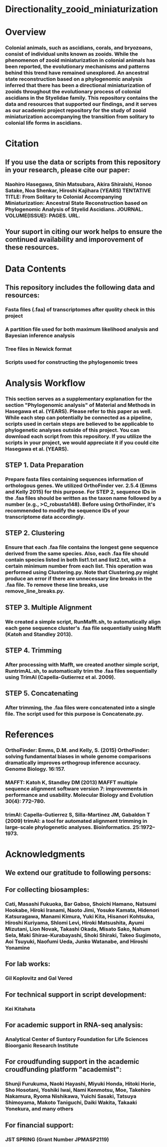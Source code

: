 # Directionality_zooid_miniaturization

# Overview
### Colonial animals, such as ascidians, corals, and bryozoans, consist of individual units known as zooids. While the phenomenon of zooid miniaturization in colonial animals has been reported, the evolutionary mechanisms and patterns behind this trend have remained unexplored. An ancestral state reconstruction based on a phylogenomic analysis inferred that there has been a directional miniaturization of zooids throughout the evolutionary process of colonial ascidians in the Styelidae family. This repository contains the data and resources that supported our findings, and it serves as our academic project repository for the study of zooid miniaturization accompanying the transition from solitary to colonial life forms in ascidians.

# Citation
## If you use the data or scripts from this repository in your research, please cite our paper:
### Naohiro Hasegawa, Shin Matsubara, Akira Shiraishi, Honoo Satake, Noa Shenkar, Hiroshi Kajihara (YEARS) TENTATIVE TITLE: From Solitary to Colonial Accompanying Miniaturization: Ancestral State Reconstruction based on Phylogenomic Analysis of Styelid Ascidians. JOURNAL. VOLUME(ISSUE): PAGES. URL.
## Your suport in citing our work helps to ensure the continued availability and imporovement of these resources.

# Data Contents
## This repository includes the following data and resources:
### Fasta files (.faa) of transcriptomes after quolity check in this project
### A partition file used for both maximum likelihood analysis and Bayesian inference analysis
### Tree files in Newick format
### Scripts used for constructing the phylogenomic trees

# Analysis Workflow
### This section serves as a supplementary explanation for the section "Phylogenomic analysis" of Material and Methods in Hasegawa et al. (YEARS). Please refer to this paper as well. While each step can potentially be connected as a pipeline, scripts used in certain steps are believed to be applicable to phylogenetic analyses outside of this project. You can download each script from this repository. If you utilize the scripts in your project, we would appreciate it if you could cite Hasegawa et al. (YEARS).

## STEP 1. Data Preparation
### Prepare fasta files containing sequences information of orthologous genes. We utilized OrthoFinder ver. 2.5.4 (Emms and Kelly 2015) for this purpose. For STEP 2, sequence IDs in the .faa files should be written as the taxon name followed by a number (e.g., >C_robusta148). Before using OrthoFinder, it's recommended to modify the sequence IDs of your transcriptome data accordingly.

## STEP 2. Clustering
### Ensure that each .faa file contains the longest gene sequence derived from the same species. Also, each .faa file should contain species listed in both list1.txt and list2.txt, with a certain minimum number from each list. This operation was performed using Clustering.py. Note that Clustering.py might produce an error if there are unnecessary line breaks in the .faa file. To remove these line breaks, use remove_line_breaks.py.

## STEP 3. Multiple Alignment
### We created a simple script, RunMafft.sh, to automatically align each gene sequence cluster's .faa file sequentially using Mafft (Katoh and Standley 2013).

## STEP 4. Trimming
### After processing with Mafft, we created another simple script, RuntrimAL.sh, to automatically trim the .faa files sequentially using TrimAl (Capella-Gutierrez et al. 2009).

## STEP 5. Concatenating
### After trimming, the .faa files were concatenated into a single file. The script used for this purpose is Concatenate.py.

# References
### OrthoFinder: Emms, D.M. and Kelly, S. (2015) OrthoFinder: solving fundamental biases in whole genome comparisons dramatically improves orthogroup inference accuracy. Genome Biology. 16:157.
### MAFFT: Katoh K, Standley DM (2013) MAFFT multiple sequence alignment software version 7: improvements in performance and usability. Molecular Biology and Evolution 30(4): 772–780.
### trimAl: Capella-Gutierrez S, Silla-Martinez JM, Gabaldon T (2009) trimAl: a tool for automated alignment trimming in large-scale phylogenetic analyses. Bioinformatics. 25:1972–1973.

# Acknowledgments
## We extend our gratitude to following persons:
## For collecting biosamples:
### Cati, Masashi Fukuoka, Bar Gabso, Shoichi Hamano, Natsumi Hookabe, Hiroki Iranami, Naoto Jimi, Yosuke Kamata, Hidenori Katsuragawa, Manami Kimura, Yuki Kita, Hisanori Kohtsuka, Hiroshi Kuriyama, Shlomi Levi, Hiroki Matsushita, Ayumi Mizutani, Lion Novak, Takashi Okada, Misato Sako, Nahum Sela, Maki Shirae-Kurabayashi, Shoki Shiraki, Takeo Sugimoto, Aoi Tsuyuki, Naofumi Ueda, Junko Watanabe, and Hiroshi Yonamine
## For lab works:
### Gil Koplovitz and Gal Vered
## For technical support in script development:
### Kei Kitahata
## For academic support in RNA-seq analysis:
### Analytical Center of Suntory Foundation for Life Sciences Bioorganic Research Institute
## For croudfunding support in the academic croudfunding platform "academist":
### Shunji Furukuma, Naoki Hayashi, Miyuki Honda, Hitoki Horie, Sho Hosotani, Yoshiki Iwai, Nami Kenmotsu, Moe, Takehiro Nakamura, Ryoma Nishikawa, Yuichi Sasaki, Tatsuya Shimoyama, Makoto Taniguchi, Daiki Wakita, Takaaki Yonekura, and many others
## For financial support:
### JST SPRING (Grant Number JPMASP2119)

